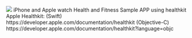 <img src="https://github.com/Telerik-Verified-Plugins/HealthKit/blob/master/img/healthkit-hero_2x.png">
iPhone and Apple watch Health and Fitness Sample APP using healthkit <br >
Apple Healthkit: (Swift) https://developer.apple.com/documentation/healthkit
(Objective-C) https://developer.apple.com/documentation/healthkit?language=objc


